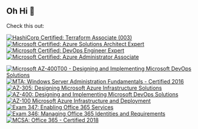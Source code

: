 
## Oh Hi 👋

Check this out:

<!--START_SECTION:badges-->

[![HashiCorp Certified: Terraform Associate (003)](https://images.credly.com/size/110x110/images/85b9cfc4-257a-4742-878c-4f7ab4a2631b/image.png)](http://www.credly.com/badges/f1f794c2-79bc-442f-b63d-dec981f8e7a3 "HashiCorp Certified: Terraform Associate (003)")  
[![Microsoft Certified: Azure Solutions Architect Expert](https://images.credly.com/size/110x110/images/987adb7e-49be-4e24-b67e-55986bd3fe66/azure-solutions-architect-expert-600x600.png)](http://www.credly.com/badges/d9c792ee-9b7f-41ad-90c4-b632db13df92 "Microsoft Certified: Azure Solutions Architect Expert")  
[![Microsoft Certified: DevOps Engineer Expert](https://images.credly.com/size/110x110/images/c3ab66f8-5d59-4afa-a6c2-0ba30a1989ca/CERT-Expert-DevOps-Engineer-600x600.png)](http://www.credly.com/badges/597e14e9-f6ad-4f81-82b5-72e17759e736 "Microsoft Certified: DevOps Engineer Expert")  
[![Microsoft Certified: Azure Administrator Associate](https://images.credly.com/size/110x110/images/336eebfc-0ac3-4553-9a67-b402f491f185/azure-administrator-associate-600x600.png)](http://www.credly.com/badges/5d5ae3a0-38ee-49ef-8154-1c662a9f03fc "Microsoft Certified: Azure Administrator Associate")

[![Microsoft AZ-400T00 - Designing and Implementing Microsoft DevOps Solutions](https://images.credly.com/size/110x110/images/67f95362-04c6-4577-bbfd-5d447af7741f/image.png)](http://www.credly.com/badges/3c99920c-6ed4-4295-b912-ef68ef62b711 "Microsoft AZ-400T00 - Designing and Implementing Microsoft DevOps Solutions")  
[![MTA: Windows Server Administration Fundamentals - Certified 2016](https://images.credly.com/size/110x110/images/a0092110-305d-4efb-8892-ce9818e08d18/MTA_Windows_Server_Administration_Fundamentals-01.png)](http://www.credly.com/badges/48661345-7903-4436-a277-cc15c0a8b725 "MTA: Windows Server Administration Fundamentals - Certified 2016")  
[![AZ-305: Designing Microsoft Azure Infrastructure Solutions](https://images.credly.com/size/110x110/images/9d7dc4c0-5681-41fc-b96b-26e9157786d7/image.png)](http://www.credly.com/badges/868bb716-e4c8-4274-bb06-65a5bb716119 "AZ-305: Designing Microsoft Azure Infrastructure Solutions")  
[![AZ-400: Designing and Implementing Microsoft DevOps Solutions](https://images.credly.com/size/110x110/images/107e2eb6-f394-40eb-83d2-d8c9b7d34555/exam-az400-600x600.png)](http://www.credly.com/badges/a1693caa-561f-4827-bab5-586f368c9901 "AZ-400: Designing and Implementing Microsoft DevOps Solutions")  
[![AZ-100 Microsoft Azure Infrastructure and Deployment](https://images.credly.com/size/110x110/images/f5dad511-d616-41ae-a36f-34b5eccd3a75/exam-az100.png)](http://www.credly.com/badges/9acdcf26-cea0-458b-8389-202e0cf9f458 "AZ-100 Microsoft Azure Infrastructure and Deployment")  
[![Exam 347: Enabling Office 365 Services](https://images.credly.com/size/110x110/images/3c0854c4-466c-4e77-92a3-50cc667634fb/Enabling_Office_365_Services-01.png)](http://www.credly.com/badges/589ba0ee-49cc-47e8-a5a4-898f26c64425 "Exam 347: Enabling Office 365 Services")  
[![Exam 346: Managing Office 365 Identities and Requirements](https://images.credly.com/size/110x110/images/68236c47-bc97-4db0-8843-135f3ec8da53/Managing_Office_365_Identities_and_Requirements-01.png)](http://www.credly.com/badges/06158436-a9ba-4fe0-bb07-94e6fc895f18 "Exam 346: Managing Office 365 Identities and Requirements")  
[![MCSA: Office 365 - Certified 2018](https://images.credly.com/size/110x110/images/bbabe2f8-5871-4263-b0e8-79f53b3280ad/MCSA-Office-365-2018.png)](http://www.credly.com/badges/cd7ab84a-1972-44fb-a334-499f1e9d1017 "MCSA: Office 365 - Certified 2018")

<!--END_SECTION:badges-->
